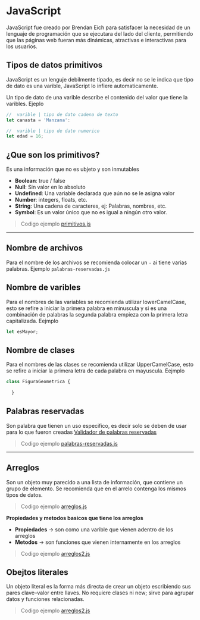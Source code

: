 # JavaScript

JavaScript fue creado por Brendan Eich para satisfacer la necesidad de un lenguaje de programación que se ejecutara del lado del cliente, permitiendo que las páginas web fueran más dinámicas, atractivas e interactivas para los usuarios.

## Tipos de datos primitivos

JavaScript es un lenguje debilmente tipado, es decir no se le indica que tipo de dato es una varible, JavaScript lo infiere automaticamente.

Un tipo de dato de una varible describe el contenido del valor que tiene la varibles. Ejeplo

```javascript
//  varible | tipo de dato cadena de texto
let canasta = 'Manzana':

//  varible | tipo de dato numerico
let edad = 16;

```

## ¿Que son los primitivos?
Es una información que no es ubjeto y son inmutables

- **Boolean**:  true / false
- **Null**: Sin valor en lo absoluto
- **Undefined**: Una variable declarada que aún no se le asigna valor
- **Number**: integers, floats, etc.
- **String**: Una cadena de caracteres, ej: Palabras, nombres, etc.
- **Symbol**: Es un valor único que no es igual a ningún otro valor.

> Codigo ejemplo [primitivos.js](assets/js/primitivos.js)

---

## Nombre de archivos
Para el nombre de los archivos se recomienda colocar un `-` ai tiene varias palabras. Ejemplo `palabras-reservadas.js`

## Nombre de varibles
Para el nombres de las variables se recomienda utilizar lowerCamelCase, esto se refire a iniciar la primera palabra en minuscula y si es una combinación de palabras la segunda palabra empieza con la primera letra capitalizada. Eejmplo

```javascript
let esMayor;
```

## Nombre de clases
Para el nombres de las clases se recomienda utilizar UpperCamelCase, esto se refire a iniciar la primera letra de cada palabra en mayuscula. Eejmplo

```javascript
class FiguraGeometrica {
  
  }
```

## Palabras reservadas
Son palabra que tienen un uso especifico, es decir solo se deben de usar para lo que fueron creadas
[Validador de palabras reservadas](https://mothereff.in/js-variables#%E0%B2%A0%5f%E0%B2%A0)

> Codigo ejemplo [palabras-reservadas.js](assets/js/palabras-reservadas.js)

---

## Arreglos
Son un objeto muy parecido a una lista de información, que contiene un grupo de elemento. Se recomienda que en el arrelo contenga los mismos tipos de datos.

> Codigo ejemplo [arreglos.js](assets/js/arreglos.js)

**Propiedades y metodos basicos que tiene los arreglos**
- **Propiedades** -> son como una varible que vienen adentro de los arreglos
- **Metodos** -> son funciones que vienen internamente en los arreglos

> Codigo ejemplo [arreglos2.js](assets/js/arreglos2.js)

## Obejtos literales
Un objeto literal es la forma más directa de crear un objeto escribiendo sus pares clave–valor entre llaves. No requiere clases ni new; sirve para agrupar datos y funciones relacionadas.

> Codigo ejemplo [arreglos2.js](assets/js/objeto-literal.js)